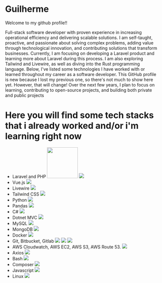 # Guilherme
Welcome to my github profile!!

Full-stack software developer with proven experience in increasing operational efficiency and delivering scalable solutions. I am self-taught, proactive, and passionate about solving complex problems, adding value through technological innovation, and contributing solutions that transform businesses.
Currently, I am focusing on developing a Laravel product and learning more about Laravel during this process. I am also exploring Tailwind and Livewire, as well as diving into the Rust programming language. Below, I've listed some technologies I have worked with or learned throughout my career as a software developer.
This GitHub profile is new because I lost my previous one, so there's not much to show here yet. However, that will change! Over the next few years, I plan to focus on learning, contributing to open-source projects, and building both private and public projects

# Here you will find some tech stacks that i already worked and/or i'm learning right now

- Laravel and PHP
  <img width="100px" src="https://cdn.jsdelivr.net/gh/devicons/devicon@latest/icons/php/php-original.svg" /> <img src="https://cdn.jsdelivr.net/gh/devicons/devicon@latest/icons/laravel/laravel-original.svg" />
- Vue.js <img src="https://cdn.jsdelivr.net/gh/devicons/devicon@latest/icons/vuejs/vuejs-original.svg" />
- Livewire <img src="https://cdn.jsdelivr.net/gh/devicons/devicon@latest/icons/livewire/livewire-original-wordmark.svg" />
- Tailwind CSS <img src="https://cdn.jsdelivr.net/gh/devicons/devicon@latest/icons/tailwindcss/tailwindcss-original-wordmark.svg" />
- Python <img src="https://cdn.jsdelivr.net/gh/devicons/devicon@latest/icons/python/python-original.svg" />
- Pandas <img src="https://cdn.jsdelivr.net/gh/devicons/devicon@latest/icons/pandas/pandas-original.svg" />
- C# <img src="https://cdn.jsdelivr.net/gh/devicons/devicon@latest/icons/csharp/csharp-original.svg" />
- Dotnet MVC <img src="https://cdn.jsdelivr.net/gh/devicons/devicon@latest/icons/dotnetcore/dotnetcore-original.svg" />
- MySQL <img src="https://cdn.jsdelivr.net/gh/devicons/devicon@latest/icons/mysql/mysql-original.svg" />
- MongoDB <img src="https://cdn.jsdelivr.net/gh/devicons/devicon@latest/icons/mongodb/mongodb-original.svg" />
- Docker <img src="https://cdn.jsdelivr.net/gh/devicons/devicon@latest/icons/docker/docker-original.svg" />
- Git, Bitbucket, Gitlab <img src="https://cdn.jsdelivr.net/gh/devicons/devicon@latest/icons/git/git-original.svg" /> <img src="https://cdn.jsdelivr.net/gh/devicons/devicon@latest/icons/bitbucket/bitbucket-original.svg" /> <img src="https://cdn.jsdelivr.net/gh/devicons/devicon@latest/icons/gitlab/gitlab-original.svg" />
- AWS Cloudwatch, AWS EC2, AWS S3, AWS Route 53. <img src="https://cdn.jsdelivr.net/gh/devicons/devicon@latest/icons/amazonwebservices/amazonwebservices-original-wordmark.svg" />
- Axios <img src="https://cdn.jsdelivr.net/gh/devicons/devicon@latest/icons/axios/axios-plain.svg" />
- Bash <img src="https://cdn.jsdelivr.net/gh/devicons/devicon@latest/icons/bash/bash-original.svg" />
- Composer <img src="https://cdn.jsdelivr.net/gh/devicons/devicon@latest/icons/composer/composer-original.svg" />
- Javascript <img src="https://cdn.jsdelivr.net/gh/devicons/devicon@latest/icons/javascript/javascript-original.svg" />
- Linux <img src="https://cdn.jsdelivr.net/gh/devicons/devicon@latest/icons/linux/linux-original.svg" />
